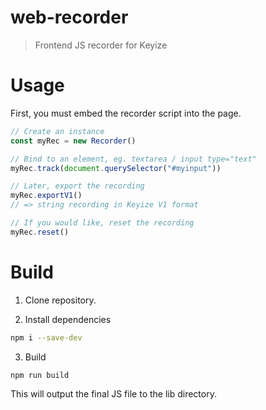 # web-recorder
> Frontend JS recorder for Keyize

# Usage

First, you must embed the recorder script into the page.

```js
// Create an instance
const myRec = new Recorder()

// Bind to an element, eg. textarea / input type="text"
myRec.track(document.querySelector("#myinput"))

// Later, export the recording
myRec.exportV1()
// => string recording in Keyize V1 format

// If you would like, reset the recording
myRec.reset()
```

# Build

1. Clone repository.

2. Install dependencies

```sh
npm i --save-dev
```

3. Build

```sh
npm run build
```

This will output the final JS file to the lib directory.
